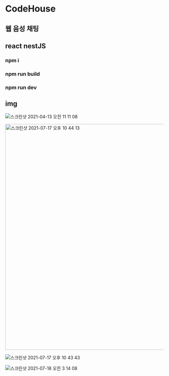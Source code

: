 # CodeHouse

## 웹 음성 채팅
## react nestJS

### npm i
### npm run build
### npm run dev

## img

![스크린샷 2021-04-13 오전 11 11 08](https://user-images.githubusercontent.com/58238859/126054804-ab8326a6-8fd2-44c0-beed-d887d1837e1e.png)

<img width="717" alt="스크린샷 2021-07-17 오후 10 44 13" src="https://user-images.githubusercontent.com/58238859/126054763-260d140d-01ca-433e-b09c-6651652c9cb0.png">

![스크린샷 2021-07-17 오후 10 43 43](https://user-images.githubusercontent.com/58238859/126054788-d98c2c33-355d-494b-8cee-788e34686125.png)

![스크린샷 2021-07-18 오전 3 14 08](https://user-images.githubusercontent.com/58238859/126054744-91b723f7-efe2-4431-886e-53ba82c24e4c.png)

